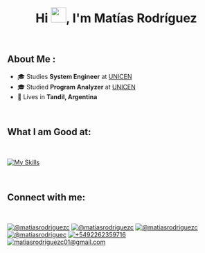 <h1 align="center">Hi <img src="https://media.giphy.com/media/hvRJCLFzcasrR4ia7z/giphy.gif" width="35">,  I'm Matías Rodríguez</h1>

<br>

## About Me :
- 🎓 Studies **System Engineer** at [UNICEN](https://www.unicen.edu.ar)
- 🎓 Studied **Program Analyzer** at [UNICEN](https://www.unicen.edu.ar)
- 🏡 Lives in **Tandil, Argentina**
  
<br>

## What I am Good at:

<br>

[![My Skills](https://skillicons.dev/icons?i=apple,bots,clion,cpp,cs,css,dart,docker,firebase,flutter,git,github,gitlab,html,idea,java,js,linux,maven,mongodb,notion,postgres,postman,py,r,spring,ubuntu,unity,vscode,windows)](https://skillicons.dev)

<br>

## Connect with me:

<br>

[![@matiasrodriguezc](https://img.icons8.com/?size=100&id=32323&format=png&color=000000 "@matiasrodriguezc")](https://www.instagram.com/matiasrodriguezc/)
[![@matiasrodriguezc](https://img.icons8.com/?size=100&id=13912&format=png&color=000000 "@matiasrodriguezc")](https://web.facebook.com/profile.php?id=100007835868227)
[![@matiasrodriguezc](https://img.icons8.com/?size=100&id=13930&format=png&color=000000 "@matiasrodriguezc")](www.linkedin.com/in/matiasrodriguezc)
[![@matiasrodriguec](https://img.icons8.com/?size=100&id=ClbD5JTFM7FA&format=png&color=000000 "@matiasrodriguec")](https://x.com/matiasrodriguec)
[![+5492262359716](https://img.icons8.com/?size=100&id=16713&format=png&color=000000 "+5492262359716")](tel:+5492262359716)
[![matiasrodriguezc01@gmail.com](https://img.icons8.com/?size=100&id=qyRpAggnV0zH&format=png&color=000000 "matiasrodriguezc01@gmail.com")](matiasrodriguezc01@gmail.com)

<br>
